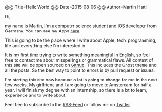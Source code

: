 @@ Title=Hello World
@@ Date=2015-08-06
@@ Author=Martin Hartl

Hi,

my name is Martin, I'm a computer science student and iOS developer from Germany. You can see my Apps [here](http://mhaddl.me).

This is going to be the place where I write about Apple, tech, programming, life and everything else I'm interested in.

It is my first time trying to write something meaningful in English, so feel free to contact me about misspellings or grammatical flaws. All content of this site will be open sourced on [Github](https://github.com/martinhartlorg). This includes the Ghost theme and all the posts. So the best way to point to errors is by pull request or issues. 

I'm starting this site now because a lot is going to change for me in the next few weeks. My girlfriend and I are going to move to Amsterdam for half a year. I will finish my degree with an internship, so there is a lot to learn, experience and to write about.

Feel free to subscribe to the [RSS-Feed](http://martinhartl.org/rss/) or follow me on [Twitter](http://twitter.com/mhaddl).
